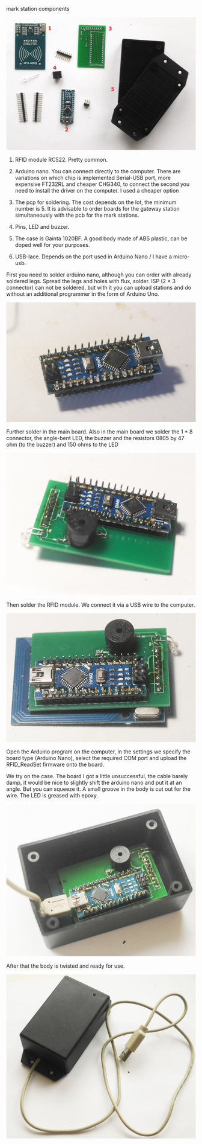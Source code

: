 mark station components

![](/Images/w01.jpg)

1. RFID module RC522. Pretty common.

2. Arduino nano. You can connect directly to the computer. There are variations on which chip is implemented Serial-USB port, more expensive FT232RL and cheaper CHG340, to connect the second you need to install the driver on the computer. I used a cheaper option

3. The pcp for soldering. The cost depends on the lot, the minimum number is 5. It is advisable to order boards for the gateway station simultaneously with the pcb for the mark stations.

4. Pins, LED and buzzer. 

5. The case is Gainta 1020BF. A good body made of ABS plastic, can be doped well for your purposes. 

6. USB-lace. Depends on the port used in Arduino Nano / I have a micro-usb.

First you need to solder arduino nano, although you can order with already soldered legs. Spread the legs and holes with flux, solder. ISP (2 * 3 connector) can not be soldered, but with it you can upload stations and do without an additional programmer in the form of Arduino Uno.

![](/Images/w02.jpg )

Further solder in the main board. Also in the main board we solder the 1 * 8 connector, the angle-bent LED, the buzzer and the resistors 0805 by 47 ohm (to the buzzer) and 150 ohms to the LED

![](/Images/w03.jpg)
 

Then solder the RFID module. We connect it via a USB wire to the computer.
 
![](/Images/w04.jpg)


Open the Arduino program on the computer, in the settings we specify the board type (Arduino Nano), select the required COM port and upload the RFID_ReadSet firmware onto the board.

We try on the case. The board I got a little unsuccessful, the cable barely damp, it would be nice to slightly shift the arduino nano and put it at an angle. But you can squeeze it. A small groove in the body is cut out for the wire. The LED is greased with epoxy.
 
![](/Images/w05.jpg)

After that the body is twisted and ready for use.

![](/Images/w06.jpg)
